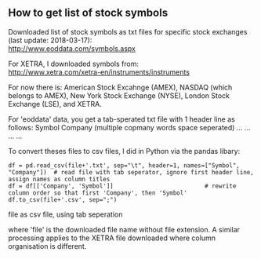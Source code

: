 How to get list of stock symbols
--------------------------------

Downloaded list of stock symbols as txt files for specific stock exchanges (last update: 2018-03-17):  
http://www.eoddata.com/symbols.aspx

For XETRA, I downloaded symbols from:  
http://www.xetra.com/xetra-en/instruments/instruments

For now there is:
American Stock Excahnge (AMEX), NASDAQ (which belongs to AMEX), New York Stock Exchange (NYSE), London Stock Exchange (LSE), and XETRA.

For 'eoddata' data, you get a tab-sperated txt file with 1 header line as follows: 
	Symbol	Company (multiple copmany words space seperated)
	...		... 
	...		... 


To convert theses files to csv files, I did in Python via the pandas libary:

```
df = pd.read_csv(file+'.txt', sep="\t", header=1, names=["Symbol", "Company"])	# read file with tab seperator, ignore first header line, assign names as column titles
df = df[['Company', 'Symbol']]							# rewrite column order so that first 'Company', then 'Symbol'
df.to_csv(file+'.csv', sep=";")	
```

file as csv file, using tab seperation

where 'file' is the downloaded file name without file extension.
A similar processing applies to the XETRA file downloaded where column organisation is different.
